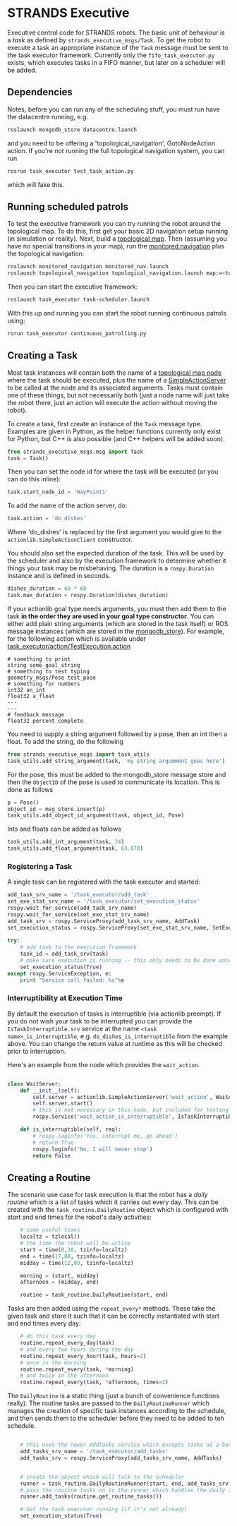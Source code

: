 # STRANDS Executive


Executive control code for STRANDS robots. The basic unit of behaviour is a *task* as defined by `strands_executive_msgs/Task`. To get the robot to execute a task an appropriate instance of the `Task` message must be sent to the task executor framework. Currently only the `fifo_task_executor.py` exists, which executes tasks in a FIFO manner, but later on a scheduler will be added.

## Dependencies

Notes, before you can run any of the scheduling stuff, you must run have the datacentre running, e.g.

```bash
roslaunch mongodb_store datacentre.launch
```

and you need to be offering a 'topological_navigation', GotoNodeAction action. If you're not running the full topological navigation system, you can run

```bash
rosrun task_executor test_task_action.py
```

which will fake this.

## Running scheduled patrols

To test the executive framework you can try running the robot around the topological map. To do this, first get your basic 2D navigation setup running (in simulation or reality). Next, build a [topological map](https://github.com/strands-project/strands_navigation/tree/hydro-devel/topological_navigation). Then (assuming you have no special transitions in your map), run the [monitored navigation](https://github.com/strands-project/strands_navigation/tree/hydro-devel/monitored_navigation) plus the topological navigation:

```bash
roslaunch monitored_navigation monitored_nav.launch
roslaunch topological_navigation topological_navigation.launch map:=<topological_map_name> node_by_node:=false
```

Then you can start the executive framework:

```bash
roslaunch task_executor task-scheduler.launch
```

With this up and running you can start the robot running continuous patrols using:

```bash
rorun task_executor continuous_patrolling.py
```

## Creating a Task

Most task instances will contain both the name of a [topological map node](https://github.com/strands-project/strands_navigation/tree/hydro-devel/topological_navigation) where the task should be executed, plus the name of a [SimpleActionServer](http://wiki.ros.org/actionlib) to be called at the node and its associated arguments. Tasks must contain one of these things, but not necessarily both (just a node name will just take the robot there, just an action will execute the action without moving the robot).

To create a task, first create an instance of the `Task` message type. Examples are given in Python, as the helper functions currently only exist for Python, but C++ is also possible (and C++ helpers will be added soon).

```python
from strands_executive_msgs.msg import Task
task = Task()
```

Then you can set the node id for where the task will be executed (or you can do this inline):

```python
task.start_node_id = 'WayPoint1'
```

To add the name of the action server, do:

```python
task.action = 'do_dishes'
```

Where 'do_dishes' is replaced by the first argument you would give to the `actionlib.SimpleActionClient` constructor.

You should also set the expected duration of the task. This will be used by the scheduler and also by the execution framework to determine whether it things your task may be misbehaving. The duration is a `rospy.Duration` instance and is defined in seconds. 

```python
dishes_duration = 60 * 60
task.max_duration = rospy.Duration(dishes_duration)
```

If your actionlib goal type needs arguments, you must then add them to the task **in the order they are used in your goal type constructor**. You can either add plain string arguments (which are stored in the task itself) or ROS message instances (which are stored in the [mongodb_store](https://github.com/strands-project/mongodb_store)). For example, for the following action which is available under [task_executor/action/TestExecution.action](https://github.com/strands-project/strands_executive/blob/hydro-devel/task_executor/action/TestExecution.action)

```
# something to print
string some_goal_string
# something to test typing
geometry_msgs/Pose test_pose
# something for numbers
int32 an_int
float32 a_float
---
---
# feedback message
float32 percent_complete
```

You need to supply a string argument followed by a pose, then an int then a float. To add the string, do the following

```python
from strands_executive_msgs import task_utils
task_utils.add_string_argument(task, 'my string argumment goes here')
```

For the pose, this must be added to the mongodb_store message store and then the `ObjectID` of the pose is used to communicate its location. This is done as follows

```python
p = Pose()
object_id = msg_store.insert(p)
task_utils.add_object_id_argument(task, object_id, Pose)
```

Ints and floats can be added as follows

```python
task_utils.add_int_argument(task, 24)
task_utils.add_float_argument(task, 63.678)
```

### Registering a Task

A single task can be registered with the task executor and started:

```python
add_task_srv_name = '/task_executor/add_task'
set_exe_stat_srv_name = '/task_executor/set_execution_status'
rospy.wait_for_service(add_task_srv_name)
rospy.wait_for_service(set_exe_stat_srv_name)
add_task_srv = rospy.ServiceProxy(add_task_srv_name, AddTask)
set_execution_status = rospy.ServiceProxy(set_exe_stat_srv_name, SetExecutionStatus)
    
try:
	# add task to the execution framework
    task_id = add_task_srv(task)
    # make sure execution is running -- this only needs to be done once      
    set_execution_status(True)
except rospy.ServiceException, e: 
	print "Service call failed: %s"%e		
```

### Interruptibility at Execution Time

By default the execution of tasks is interruptible (via actionlib preempt). If you do not wish your task to be interrupted you can provide the `IsTaskInterruptible.srv` service at the name `<task name>_is_interruptible`, e.g. `do_dishes_is_interruptible` from the example above. You can change the return value at runtime as this will be checked prior to interruption. 

Here's an example from the node which provides the `wait_action`.

```python

class WaitServer:
    def __init__(self):         
        self.server = actionlib.SimpleActionServer('wait_action', WaitAction, self.execute, False) 
        self.server.start()
        # this is not necessary in this node, but included for testing purposes
        rospy.Service('wait_action_is_interruptible', IsTaskInterruptible, self.is_interruptible)

    def is_interruptible(self, req):
        # rospy.loginfo('Yes, interrupt me, go ahead')
        # return True
        rospy.loginfo('No, I will never stop')
        return False

```

## Creating a Routine

The scenario use case for task execution is that the robot has a *daily routine* which is a list of tasks which it carries out every day. This can be created with the `task_routine.DailyRoutine` object which is configured with start and end times for the robot's daily activities:

```python
	# some useful times
    localtz = tzlocal()
    # the time the robot will be active
    start = time(8,30, tzinfo=localtz)
    end = time(17,00, tzinfo=localtz)
    midday = time(12,00, tzinfo=localtz)

    morning = (start, midday)
    afternoon = (midday, end)

    routine = task_routine.DailyRoutine(start, end)
 ```

Tasks are then added using the `repeat_every*` methods. These take the given task and store it such that it can be correctly instantiated with start and end times every day:

```python
	# do this task every day
    routine.repeat_every_day(task)
    # and every two hours during the day
    routine.repeat_every_hour(task, hours=2)
    # once in the morning
    routine.repeat_every(task, *morning)
    # and twice in the afternoon
    routine.repeat_every(task, *afternoon, times=2)

```


The `DailyRoutine` is a static thing (just a bunch of convenience functions really). The routine tasks are passed to the `DailyRoutineRunner` which manages the creation of specific task instances according to the schedule, and then sends them to the scheduler before they need to be added to teh schedule. 


```python

	# this uses the newer AddTasks service which excepts tasks as a batch
	add_tasks_srv_name = '/task_executor/add_tasks'
	add_tasks_srv = rospy.ServiceProxy(add_tasks_srv_name, AddTasks)


	# create the object which will talk to the scheduler
    runner = task_routine.DailyRoutineRunner(start, end, add_tasks_srv)
    # pass the routine tasks on to the runner which handles the daily instantiation of actual tasks
    runner.add_tasks(routine.get_routine_tasks())

    # Set the task executor running (if it's not already)
    set_execution_status(True)
```    